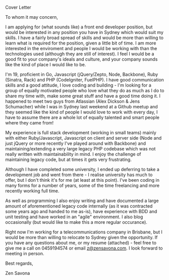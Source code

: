 Cover Letter

To whom it may concern,

I am applying for (what sounds like) a front end developer position, but would be interested in any position you have in Sydney which would suit my skills. I have a fairly broad spread of skills and would be more than willing to learn what is required for the position, given a little bit of time. I am more interested in the enviroment and people I would be working with than the technologies used (although they are still of interest). I feel I would be a good fit to your company's ideals and culture, and your company sounds like the kind of place I would like to be.

I'm 19, proficient in Go, Javascript (jQuery/Zepto, Node, Backbone), Ruby (Sinatra, Rack) and PHP (CodeIgniter, FuelPHP). I have good communication skills and a good attitude, I love coding and building - I'm looking for a group of equally motivated people who love what they do as much as I do to share my time with, make some great stuff and have a good time doing it. I happened to meet two guys from Atlassian (Alex Dickson & Jens Schumacher) while I was in Sydney last weekend at a Github meetup and they seemed like the kind of people I would love to work with every day, I have to assume there are a whole lot of equally talented and smart people where they came from!

My experience is full stack development (working in small teams) mainly with either Ruby/Javascript, Javascript on client and server side (Node and just jQuery or more recently I've played around with Backbone) and maintaining/extending a very large legacy PHP codebase which was not really written with maintainability in mind. I enjoy the challenge of maintaining legacy code, but at times it gets very frustrating.

Although I have completed some university, I ended up deferring to take a development job and went from there - I realise university has much to offer, but I don't think it's for me (at least at this point). I've been coding in many forms for a number of years, some of the time freelancing and more recently working full time.

As well as programming I also enjoy writing and have documented a large amount of aforementioned legacy code internally (as it was contracted some years ago and handed to me as-is), have experience with BDD and unit testing and have worked in an "agile" environment. I also blog occasionally (but would like to make this a more regular occurance).

Right now I'm working for a telecommunications company in Brisbane, but I would be more than willing to relocate to Sydney given the opportunity. If you have any questions about me, or my resume (attached) - feel free to give me a call on 0459194574 or email z@zensavona.com. I look forward to meeting in person.


Best regards,



Zen Savona